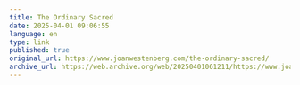 ```yaml
--- 
title: The Ordinary Sacred
date: 2025-04-01 09:06:55
language: en
type: link
published: true
original_url: https://www.joanwestenberg.com/the-ordinary-sacred/
archive_url: https://web.archive.org/web/20250401061211/https://www.joanwestenberg.com/the-ordinary-sacred
---
```

